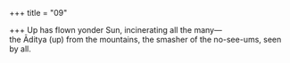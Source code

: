 +++
title = "09"

+++
Up has flown yonder Sun, incinerating all the many—  
the Āditya (up) from the mountains, the smasher of the no-see-ums,  seen by all.  